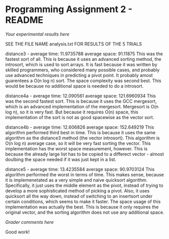 Programming Assignment 2 - README
=================================

_Your experimental results here_

SEE THE FILE NAME analysis.txt FOR RESULTS OF THE 5 TRIALS

distance3 - average time: 11.9735788	average space: 91.11875
This was the fastest sort of all. This is because it uses an advanced sorting method, the introsort, which is used to sort arrays. It is fast because it was written by skilled programmers, who considered many possible cases, and probably use advanced techniques in predicting a pivot point. It probably amost guarentees a O(n log n) sort. The space complexity was second best. This would be because no additional space is needed to do a introsort.

distance4a - average time: 12.090561	average space: 121.6960934
This was the second fastest sort. This is because it uses the GCC mergesort, which is an advanced implementation of the mergesort. Mergesort is O(n log n), so it is very fast. But because it requires O(n) space, this implementation of the sort is not as good spacewise as the vector sort.

distance4b - average time: 12.606826	average space: 152.649219
This algorithm performed third best in time. This is because it uses the same algorithm as the distance3 method (the vector introsort). This algorithm is O(n log n) average case, so it will be very fast sorting the vector. This implementation has the worst space measurement, however. This is because the already large list has to be copied to a differect vector - almost doulbing the space needed if it was just kept in a list.

distance5 - average time: 13.4235584	average space: 90.9703124
This algorithm performed the worst in terms of time. This makes sense, because it is implemenetated as a very simple and naive quicksort algorithm. Specifically, it just uses the middle element as the pivot, instead of trying to develop a more sophisticated method of picking a pivot. Also, it uses quicksort all the way down, instead of switching to an insertsort under certain conditions, which seems to make it faster. The space usage of this implementation was actually the best. This is because it only requires the original vector, and the sorting algorithm does not use any additional space.

_Grader comments here_

Good work!

